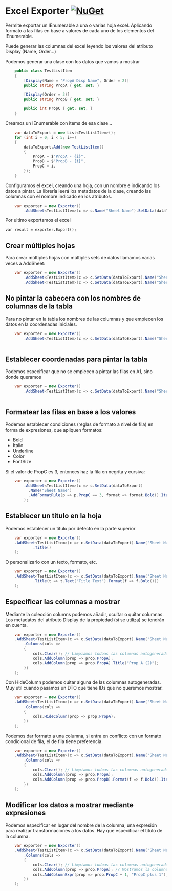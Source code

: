 # Excel Exporter [![NuGet](https://img.shields.io/nuget/v/Intnovaction.Utils.ExcelExporter.svg)](https://www.nuget.org/packages/IntNovAction.Utils.ExcelExporter/)

Permite exportar un IEnumerable a una o varias hoja excel. Aplicando formato a las filas en base a valores de cada uno de los elementos del IEnumerable.

Puede generar las columnas del excel leyendo los valores del atributo Display (Name, Order...)

Podemos generar una clase con los datos que vamos a mostrar
```c#
    public class TestListItem
    {
        [Display(Name = "PropA Disp Name", Order = 2)]
        public string PropA { get; set; }

        [Display(Order = 3)]
        public string PropB { get; set; }

        public int PropC { get; set; }
    }
```

Creamos un IEnumerable con items de esa clase...

```c#
    var dataToExport = new List<TestListItem>();
    for (int i = 0; i < 5; i++)
    {
        dataToExport.Add(new TestListItem()
        {
            PropA = $"PropA - {i}",
            PropB = $"PropB - {i}",
            PropC = i,
        });
    }
```

Configuramos el excel, creando una hoja, con un nombre e indicando los datos a pintar.
La librería leerá los metadatos de la clase, creando las columnas con el nombre indicado en los atributos.

```c#
    var exporter = new Exporter()
		.AddSheet<TestListItem>(c => c.Name("Sheet Name").SetData(dataToExport));
```

Por ultimo exportamos el excel

    var result = exporter.Export();

## Crear múltiples hojas

Para crear múltiples hojas con múltiples sets de datos llamamos varias veces a AddSheet:

```c#
    var exporter = new Exporter()
		.AddSheet<TestListItem>(c => c.SetData(dataToExport).Name("Sheet Name"))
        .AddSheet<TestListItem>(c => c.SetData(dataToExport).Name("Sheet 2 Name"));
```

## No pintar la cabecera con los nombres de columnas de la tabla

Para no pintar en la tabla los nombres de las columnas y que empiecen los datos en la coordenadas iniciales.

```c#
    var exporter = new Exporter()
		.AddSheet<TestListItem>(c => c.SetData(dataToExport).Name("Sheet Name").HideColumnHeaders());
        
```

## Establecer coordenadas para pintar la tabla

Podemos especificar que no se empiecen a pintar las filas en A1, sino donde queramos

```c#
    var exporter = new Exporter()
		.AddSheet<TestListItem>(c => c.SetData(dataToExport).Name("Sheet Name").SetCoordinates(3, 2));
        
```

## Formatear las filas en base a los valores

Podemos establecer condiciones (reglas de formato a nivel de fila) en forma de expresiones, que apliquen formatos:
- Bold
- Italic
- Underline
- Color
- FontSize

Si el valor de PropC es 3, entonces haz la fila en negrita y cursiva:

```c#
    var exporter = new Exporter()
		.AddSheet<TestListItem>(c => c.SetData(dataToExport)
		  .Name("Sheet Name")
		  .AddFormatRule(p => p.PropC == 3, format => format.Bold().Italic())
		);
```

## Establecer un titulo en la hoja

Podemos establecer un titulo por defecto en la parte superior

```c#
    var exporter = new Exporter()
    .AddSheet<TestListItem>(c => c.SetData(dataToExport).Name("Sheet Name")
            .Title()
    );
```

O personalizarlo con un texto, formato, etc.

```c#
    var exporter = new Exporter()
	.AddSheet<TestListItem>(c => c.SetData(dataToExport).Name("Sheet Name")
            .Title(t => t.Text("Title Text").Format(f => f.Bold()))
    );
```
## Especificar las columnas a mostrar
Mediante la colección columns podemos añadir, ocultar o quitar columnas. Los metadatos del atributo Display de la propiedad (si se utiliza) se tendrán en cuenta.


```c#
    var exporter = new Exporter()
    .AddSheet<TestListItem>(c => c.SetData(dataToExport).Name("Sheet Name")
		.Columns(cols =>
	    {
            cols.Clear(); // Limpiamos todoas las columnas autogeneradas
            cols.AddColumn(prop => prop.PropA);            
            cols.AddColumn(prop => prop.PropA).Title("Prop A (2)");
        })
    );
```

Con HideColumn podemos quitar alguna de las columnas autogeneradas. Muy util cuando pasamos un DTO que tiene IDs que no queremos mostrar.

```c#
    var exporter = new Exporter()
    .AddSheet<TestListItem>(c => c.SetData(dataToExport).Name("Sheet Name")
		.Columns(cols =>
	    {
            cols.HideColumn(prop => prop.PropA);
        })
    );
```

Podemos dar formato a una columna, si entra en conflicto con un formato condicional de fila, el de fila tiene preferencia.

```c#
    var exporter = new Exporter()
    .AddSheet<TestListItem>(c => c.SetData(dataToExport).Name("Sheet Name")
		.Columns(cols =>
	    {
            cols.Clear(); // Limpiamos todoas las columnas autogeneradas
            cols.AddColumn(prop => prop.PropA);            
            cols.AddColumn(prop => prop.PropB).Format(f => f.Bold().Italic());           
        })
    );
```

## Modificar los datos a mostrar mediante expresiones
Podemos especificar en lugar del nombre de la columna, una expresión para realizar transformaciones a los datos. Hay que especificar el titulo de la columna.

```c#
    var exporter = new Exporter()
    .AddSheet<TestListItem>(c => c.SetData(dataToExport).Name("Sheet Name")
		.Columns(cols =>
	    {
            cols.Clear(); // Limpiamos todoas las columnas autogeneradas
            cols.AddColumn(prop => prop.PropA); // Mostramos la columna PropA
            cols.AddColumnExpr(prop => prop.PropC + 1, "PropC plus 1"); // Mostramos el contenido de PropC sumándole 1 y lo llamamos PropC plus 1
        })
    );
```
